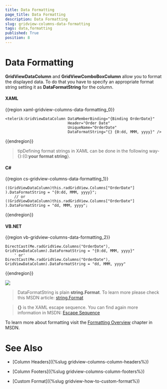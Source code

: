 ```yaml
---
title: Data Formatting
page_title: Data Formatting
description: Data Formatting
slug: gridview-columns-data-formatting
tags: data,formatting
published: True
position: 8
---
```


# Data Formatting

__GridViewDataColumn__ and __GridViewComboBoxColumn__ allow you to format the displayed data. To do that you have to specify an appropriate format string setting it as __DataFormatString__ for the column.

#### __XAML__

{{region xaml-gridview-columns-data-formatting_0}}

	<telerik:GridViewDataColumn DataMemberBinding="{Binding OrderDate}"
                                Header="Order Date"
                                UniqueName="OrderDate"
                                DataFormatString="{} {0:dd, MMM, yyyy}" />
{{endregion}}

>tipDefining format strings in XAML can be done in the following way- {}:{0:__your format string__}.

#### __C#__

{{region cs-gridview-columns-data-formatting_1}}

	((GridViewDataColumn)this.radGridView.Columns["OrderDate"] ).DataFormatString = "{0:dd, MMM, yyyy}";
	    // or
	((GridViewDataColumn)this.radGridView.Columns["OrderDate"] ).DataFormatString = "dd, MMM, yyyy";
{{endregion}}

#### __VB.NET__

{{region vb-gridview-columns-data-formatting_2}}

	DirectCast(Me.radGridView.Columns("OrderDate"), GridViewDataColumn).DataFormatString = "{0:dd, MMM, yyyy}"
	    ' or'
	DirectCast(Me.radGridView.Columns("OrderDate"), GridViewDataColumn).DataFormatString = "dd, MMM, yyyy"
{{endregion}}

![](images/RadGridView_DataFormatting_1.png)

>DataFormatString is plain __string.Format__. To learn more please check this MSDN article:
[string.Format](http://msdn.microsoft.com/en-us/library/system.string.format.aspx)

>__{}__ is the XAML escape sequence. You can find again more information in MSDN:
[Escape Sequence](http://msdn.microsoft.com/en-us/library/ms744986.aspx)

To learn more about formatting visit the [Formatting Overview](http://msdn.microsoft.com/en-us/library/26etazsy.aspx) chapter in MSDN.

# See Also

 * [Column Headers]({%slug gridview-columns-column-headers%})

 * [Column Footers]({%slug gridview-columns-column-footers%})

 * [Custom Format]({%slug gridview-how-to-custom-format%})
